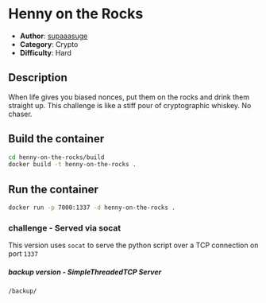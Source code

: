# Henny on the Rocks
- **Author**: [supaaasuge](https://github.com/supaaasuge)
- **Category**: Crypto
- **Difficulty**: Hard 
## Description
When life gives you biased nonces, put them on the rocks and drink them straight up. This challenge is like a stiff pour of cryptographic whiskey. No chaser.




## Build the container
```bash
cd henny-on-the-rocks/build
docker build -t henny-on-the-rocks .
```

## Run the container
```bash
docker run -p 7000:1337 -d henny-on-the-rocks .
```


### challenge - Served via socat
This version uses `socat` to serve the python script over a TCP connection on port `1337` 


##### backup version - SimpleThreadedTCP Server
`/backup/`